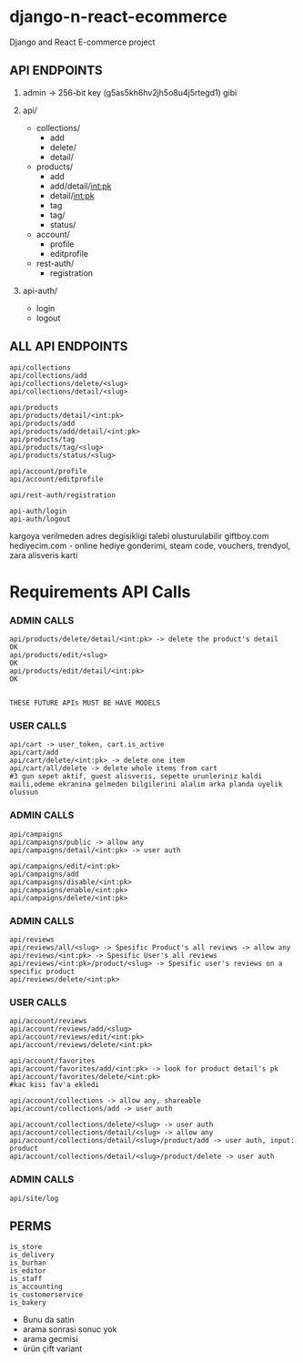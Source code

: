 # django-n-react-ecommerce
Django and React E-commerce project

## API ENDPOINTS

1. admin -> 256-bit key (g5as5kh6hv2jh5o8u4j5rtegd1) gibi

2. api/
    * collections/
        * add
        * delete/<slug>
        * detail/<slug>
    * products/
        * add
        * add/detail/<int:pk>
        * detail/<int:pk>
        * tag
        * tag/<slug>
        * status/<slug>
    * account/
        * profile
        * editprofile
    * rest-auth/
        * registration

3. api-auth/
    * login
    * logout


## ALL API ENDPOINTS

    api/collections
    api/collections/add
    api/collections/delete/<slug>
    api/collections/detail/<slug>

    api/products
    api/products/detail/<int:pk>
    api/products/add
    api/products/add/detail/<int:pk>
    api/products/tag
    api/products/tag/<slug>
    api/products/status/<slug>

    api/account/profile
    api/account/editprofile

    api/rest-auth/registration

    api-auth/login
    api-auth/logout



kargoya verilmeden adres degisikligi talebi olusturulabilir
giftboy.com hediyecim.com - online hediye gonderimi, steam code, vouchers, trendyol, zara alisveris karti


# Requirements API Calls 
### ADMIN CALLS
    api/products/delete/detail/<int:pk> -> delete the product's detail      OK
    api/products/edit/<slug>                                                OK
    api/products/edit/detail/<int:pk>                                       OK


    THESE FUTURE APIs MUST BE HAVE MODELS
    
###  USER CALLS
    api/cart -> user_token, cart.is_active
    api/cart/add
    api/cart/delete/<int:pk> -> delete one item
    api/cart/all/delete -> delete whole items from cart
    #3 gun sepet aktif, guest alisveris, sepette urunleriniz kaldi maili,odeme ekranina gelmeden bilgilerini alalim arka planda uyelik olussun

###  ADMIN CALLS
    api/campaigns
    api/campaigns/public -> allow any
    api/campaigns/detail/<int:pk> -> user auth

    api/campaigns/edit/<int:pk>
    api/campaigns/add
    api/campaigns/disable/<int:pk>
    api/campaigns/enable/<int:pk>
    api/campaigns/delete/<int:pk>
    
### ADMIN CALLS
    api/reviews
    api/reviews/all/<slug> -> Spesific Product's all reviews -> allow any
    api/reviews/<int:pk> -> Spesific User's all reviews
    api/reviews/<int:pk>/product/<slug> -> Spesific user's reviews on a specific product
    api/reviews/delete/<int:pk>

### USER CALLS
    api/account/reviews
    api/account/reviews/add/<slug>
    api/account/reviews/edit/<int:pk>
    api/account/reviews/delete/<int:pk>

    api/account/favorites
    api/account/favorites/add/<int:pk> -> look for product detail's pk
    api/account/favorites/delete/<int:pk>
    #kac kisi fav'a ekledi

    api/account/collections -> allow any, shareable
    api/account/collections/add -> user auth

    api/account/collections/delete/<slug> -> user auth
    api/account/collections/detail/<slug> -> allow any
    api/account/collections/detail/<slug>/product/add -> user auth, input: product 
    api/account/collections/detail/<slug>/product/delete -> user auth
    
### ADMIN CALLS
    api/site/log

## PERMS
    is_store
    is_delivery
    is_burhan
    is_editor
    is_staff
    is_accounting
    is_customerservice
    is_bakery


- Bunu da satin
- arama sonrasi sonuc yok
- arama gecmisi
- ürün çift variant 